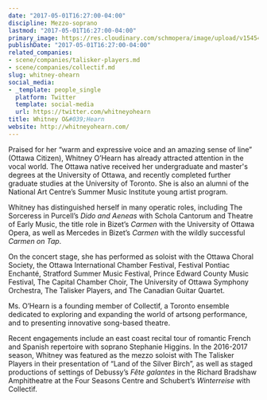 ```yaml
---
date: "2017-05-01T16:27:00-04:00"
discipline: Mezzo-soprano
lastmod: "2017-05-01T16:27:00-04:00"
primary_image: https://res.cloudinary.com/schmopera/image/upload/v1545409169/media/webhook-uploads/1493670324268/2017-05-01---Whitney-O'Hearn-Headshot.jpg.jpg
publishDate: "2017-05-01T16:27:00-04:00"
related_companies:
- scene/companies/talisker-players.md
- scene/companies/collectif.md
slug: whitney-ohearn
social_media:
- _template: people_single
  platform: Twitter
  template: social-media
  url: https://twitter.com/whitneyohearn
title: Whitney O&#039;Hearn
website: http://whitneyohearn.com/
---
```


Praised for her “warm and expressive voice and an amazing sense of line” (Ottawa Citizen), Whitney O’Hearn has already attracted attention in the vocal world. The Ottawa native received her undergraduate and master's degrees at the University of Ottawa, and recently completed further graduate studies at the University of Toronto. She is also an alumni of the National Art Centre’s Summer Music Institute young artist program.

Whitney has distinguished herself in many operatic roles, including The Sorceress in Purcell’s *Dido and Aeneas* with Schola Cantorum and Theatre of Early Music, the title role in Bizet’s *Carmen* with the University of Ottawa Opera, as well as Mercedes in Bizet’s *Carmen* with the wildly successful *Carmen on Tap*.

On the concert stage, she has performed as soloist with the Ottawa Choral Society, the Ottawa International Chamber Festival, Festival Pontiac Enchanté, Stratford Summer Music Festival, Prince Edward County Music Festival, The Capital Chamber Choir, The University of Ottawa Symphony Orchestra, The Talisker Players, and The Canadian Guitar Quartet.

Ms. O’Hearn is a founding member of Collectìf, a Toronto ensemble dedicated to exploring and expanding the world of artsong performance, and to presenting innovative song-based theatre.

Recent engagements include an east coast recital tour of romantic French and Spanish repertoire with soprano Stephanie Higgins. In the 2016-2017 season, Whitney was featured as the mezzo soloist with The Talisker Players in their presentation of “Land of the Silver Birch”, as well as staged productions of settings of Debussy’s *Fête galantes* in the Richard Bradshaw Amphitheatre at the Four Seasons Centre and Schubert’s *Winterreise* with Collectìf.
